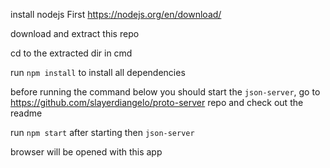 install nodejs First https://nodejs.org/en/download/

download and extract this repo

cd to the extracted dir in cmd

run ```npm install``` to install all dependencies

before running the command below you should start the ```json-server```, go to https://github.com/slayerdiangelo/proto-server repo and check out the readme

run ```npm start``` after starting then ```json-server```

browser will be opened with this app
